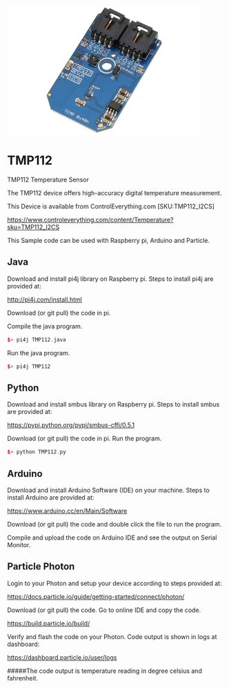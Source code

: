 [![TMP112](TMP112_I2CS.png)](https://www.controleverything.com/content/Temperature?sku=TMP112_I2CS)
# TMP112
TMP112 Temperature Sensor

The TMP112 device offers high-accuracy digital temperature measurement.

This Device is available from ControlEverything.com [SKU:TMP112_I2CS]

https://www.controleverything.com/content/Temperature?sku=TMP112_I2CS

This Sample code can be used with Raspberry pi, Arduino and Particle.

## Java
Download and install pi4j library on Raspberry pi. Steps to install pi4j are provided at:

http://pi4j.com/install.html

Download (or git pull) the code in pi.

Compile the java program.
```cpp
$> pi4j TMP112.java
```

Run the java program.
```cpp
$> pi4j TMP112
```

## Python
Download and install smbus library on Raspberry pi. Steps to install smbus are provided at:

https://pypi.python.org/pypi/smbus-cffi/0.5.1

Download (or git pull) the code in pi. Run the program.

```cpp
$> python TMP112.py
```

## Arduino
Download and install Arduino Software (IDE) on your machine. Steps to install Arduino are provided at:

https://www.arduino.cc/en/Main/Software

Download (or git pull) the code and double click the file to run the program.

Compile and upload the code on Arduino IDE and see the output on Serial Monitor.


## Particle Photon

Login to your Photon and setup your device according to steps provided at:

https://docs.particle.io/guide/getting-started/connect/photon/

Download (or git pull) the code. Go to online IDE and copy the code.

https://build.particle.io/build/

Verify and flash the code on your Photon. Code output is shown in logs at dashboard:

https://dashboard.particle.io/user/logs

#####The code output is temperature reading in degree celsius and fahrenheit.
